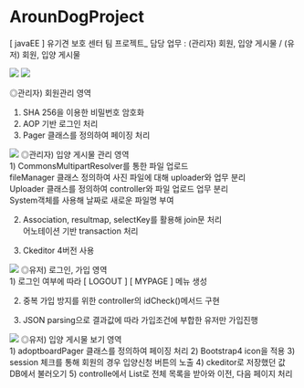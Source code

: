 # ArounDogProject
[ javaEE ] 유기견 보호 센터 팀 프로젝트_ 담당 업무 : (관리자) 회원, 입양 게시물 / (유저) 회원, 입양 게시물 


<img src="https://postfiles.pstatic.net/MjAxOTA1MDhfMTY2/MDAxNTU3MjQxMzc5NDk2.HxAgqP2dJOv36ksHMjRP7zJmwUAbmn9mkPTBvegNHC0g.-bXVi1dEyOUHvpJdaetlrKOIC9BCiFi9b1_Pfxfhhbsg.PNG.kwjing93/AROUNDOG_1.png?type=w966">



<img src="https://postfiles.pstatic.net/MjAxOTA1MDhfMTM4/MDAxNTU3MzE4Njk5OTU0.R13Ja4s9Y3fe82S4b1qand8Th4-AkCasVn_NvuxMGfog.TyCuPmlqTwUzjYhxKft1GeGYGipRP9a4gHXLPZZzVLog.PNG.kwjing93/AROUNDOG_2-1.png?type=w966">

◎관리자) 회원관리 영역<br/>
1) SHA 256을 이용한 비밀번호 암호화<br/>
2) AOP 기반 로그인 처리<br/>
3) Pager 클래스를 정의하여 페이징 처리<br/>




<img src="https://postfiles.pstatic.net/MjAxOTA1MDhfMTA2/MDAxNTU3MzE4NzE3MTI2.E4BRZyP0BFfoopz6dG9Y3g6cv_DuFF6h2Wfj6PG32u4g.dAp53xEeJe3OdGwUvfJAE1hodg3bVM5PpMPh9C1MwPog.PNG.kwjing93/AROUNDOG_3-1.png?type=w966">
◎관리자) 입양 게시물 관리 영역<br/>
1) CommonsMultipartResolver를 통한 파일 업로드<br/>
   fileManager 클래스 정의하여 사진 파일에 대해 uploader와 업무 분리<br/>
   Uploader 클래스를 정의하여 controller와 파일 업로드 업무 분리<br/>
   System객체를 사용해 날짜로 새로운 파일명 부여<br/>

2) Association, resultmap, selectKey를 활용해 join문 처리<br/>
   어노테이션 기반 transaction 처리<br/>

3) Ckeditor 4버전 사용<br/>




<img src="https://postfiles.pstatic.net/MjAxOTA1MDhfMTQw/MDAxNTU3MzI2ODA2MTE1.iW3Ay1HQuD7gKdvPo-z9dzT5y4KEIS2ixUJwOviV2Mcg.l9ZZX56aZXy4isalkc0oHmCTFKxlZvPghheRcYYkahAg.PNG.kwjing93/AROUNDOG_4-1(%EC%88%98%EC%A0%95).png?type=w966">
◎유저) 로그인, 가입 영역<br/>
1) 로그인 여부에 따라 [ LOGOUT ] [ MYPAGE ] 메뉴 생성<br/>

2) 중복 가입 방지를 위한 controller의 idCheck()메서드 구현

3) JSON parsing으로 결과값에 따라 가입조건에 부합한 유저만 가입진행


<img src="https://postfiles.pstatic.net/MjAxOTA1MDhfMTI0/MDAxNTU3MzI2ODA3MTEw.d2Lnn64aNVv0i1f0LQr2b063HFJfS8TTuq8e_fPU1tEg.-c7sxtBNhuGiORQCHH0OWBHz2ha9wHjs1ZU4_RXRHg8g.PNG.kwjing93/AROUNDOG_5-1(%EC%88%98%EC%A0%95).png?type=w966">
◎유저) 입양 게시물 보기 영역<br/>
1) adoptboardPager 클래스를 정의하여 페이징 처리
2) Bootstrap4 icon을 적용
3) session 체크를 통해 회원의 경우 입양신청 버튼의 노출
4) ckeditor로 저장했던 값 DB에서 불러오기
5) controlle에서 List로 전체 목록을 받아와 이전, 다음 페이지 처리


